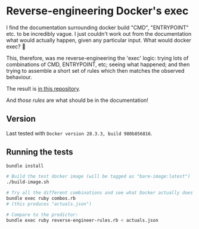 # Reverse-engineering Docker's exec

I find the documentation surrounding docker build "CMD", "ENTRYPOINT" etc. to
be incredibly vague. I just couldn't work out from the documentation what would
actually happen, given any particular input. What would docker exec? 🤷

This, therefore, was me reverse-engineering the 'exec' logic: trying lots of
combinations of CMD, ENTRYPOINT, etc; seeing what happened; and then trying to
assemble a short set of rules which then matches the observed behaviour.

The result is [in this repository](https://github.com/rvedotrc/dockerfile-cmd-entrypoint/blob/master/docker_exec_predictor.rb).

And _those rules_ are what should be in the documentation!

## Version

Last tested with `Docker version 28.3.3, build 980b856816`.

## Running the tests

```sh
bundle install

# Build the test docker image (will be tagged as "bare-image:latest")
./build-image.sh

# Try all the different combinations and see what Docker actually does
bundle exec ruby combos.rb
# (this produces "actuals.json")

# Compare to the predictor:
bundle exec ruby reverse-engineer-rules.rb < actuals.json
```
